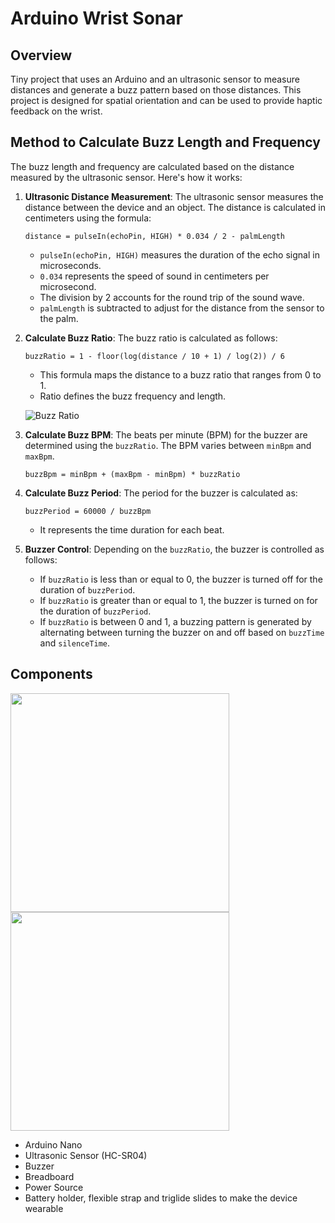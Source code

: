 # Arduino Wrist Sonar

## Overview

Tiny project that uses an Arduino and an ultrasonic sensor to measure distances and generate a buzz pattern based on those distances. This project is designed for spatial orientation and can be used to provide haptic feedback on the wrist.

## Method to Calculate Buzz Length and Frequency

The buzz length and frequency are calculated based on the distance measured by the ultrasonic sensor. Here's how it works:

1. **Ultrasonic Distance Measurement**: The ultrasonic sensor measures the distance between the device and an object. The distance is calculated in centimeters using the formula:

   ```distance = pulseIn(echoPin, HIGH) * 0.034 / 2 - palmLength```

   - `pulseIn(echoPin, HIGH)` measures the duration of the echo signal in microseconds.
   - `0.034` represents the speed of sound in centimeters per microsecond.
   - The division by 2 accounts for the round trip of the sound wave.
   - `palmLength` is subtracted to adjust for the distance from the sensor to the palm.

2. **Calculate Buzz Ratio**: The buzz ratio is calculated as follows:

   ```buzzRatio = 1 - floor(log(distance / 10 + 1) / log(2)) / 6```

   - This formula maps the distance to a buzz ratio that ranges from 0 to 1.
   - Ratio defines the buzz frequency and length.

   ![Buzz Ratio](imgs/ratio.png)

3. **Calculate Buzz BPM**: The beats per minute (BPM) for the buzzer are determined using the `buzzRatio`. The BPM varies between `minBpm` and `maxBpm`.

   ```buzzBpm = minBpm + (maxBpm - minBpm) * buzzRatio```

4. **Calculate Buzz Period**: The period for the buzzer is calculated as:

   ```buzzPeriod = 60000 / buzzBpm```

   - It represents the time duration for each beat.

5. **Buzzer Control**: Depending on the `buzzRatio`, the buzzer is controlled as follows:
   - If `buzzRatio` is less than or equal to 0, the buzzer is turned off for the duration of `buzzPeriod`.
   - If `buzzRatio` is greater than or equal to 1, the buzzer is turned on for the duration of `buzzPeriod`.
   - If `buzzRatio` is between 0 and 1, a buzzing pattern is generated by alternating between turning the buzzer on and off based on `buzzTime` and `silenceTime`.

## Components

<p float="left">
  <img src="imgs/photo.png" width="350" />
  <img src="imgs/sketch.png" width="350" /> 
</p>

- Arduino Nano
- Ultrasonic Sensor (HC-SR04)
- Buzzer
- Breadboard
- Power Source
- Battery holder, flexible strap and triglide slides to make the device wearable
